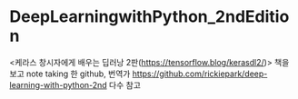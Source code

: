 # DeepLearningwithPython_2ndEdition

<케라스 창시자에게 배우는 딥러낭 2판(https://tensorflow.blog/kerasdl2/)> 책을 보고 note taking 한 github,
번역가 https://github.com/rickiepark/deep-learning-with-python-2nd 다수 참고 
